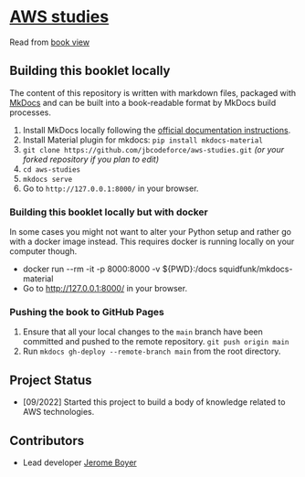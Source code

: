 # [AWS studies](https://jbcodeforce.github.io/aws-studies)

Read from [book view](https://jbcodeforce.github.io/aws-studies)

## Building this booklet locally

The content of this repository is written with markdown files, packaged with [MkDocs](https://www.mkdocs.org/) and can be built into a book-readable format by MkDocs build processes.

1. Install MkDocs locally following the [official documentation instructions](https://www.mkdocs.org/#installation).
1. Install Material plugin for mkdocs:  `pip install mkdocs-material` 
2. `git clone https://github.com/jbcodeforce/aws-studies.git` _(or your forked repository if you plan to edit)_
3. `cd aws-studies`
4. `mkdocs serve`
5. Go to `http://127.0.0.1:8000/` in your browser.

### Building this booklet locally but with docker

In some cases you might not want to alter your Python setup and rather go with a docker image instead. This requires docker is running locally on your computer though.

* docker run --rm -it -p 8000:8000 -v ${PWD}:/docs squidfunk/mkdocs-material
* Go to http://127.0.0.1:8000/ in your browser.

### Pushing the book to GitHub Pages

1. Ensure that all your local changes to the `main` branch have been committed and pushed to the remote repository. `git push origin main`
1. Run `mkdocs gh-deploy --remote-branch main` from the root directory.


## Project Status

* [09/2022] Started this project to build a body of knowledge related to AWS technologies.

## Contributors

* Lead developer [Jerome Boyer](https://www.linkedin.com/in/jeromeboyer/)